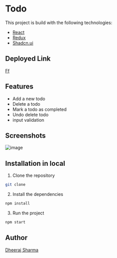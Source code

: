 # Todo

This project is build with the following technologies:
- [React](https://reactjs.org/)
- [Redux](https://redux.js.org/)
- [Shadcn.ui](https://ui.shadcn.com/)

## Deployed Link
[Ff](fff)

## Features
- Add a new todo
- Delete a todo
- Mark a todo as completed
- Undo delete todo
- input validation

## Screenshots
![image](https://i.ibb.co/GPLYPtQ/Screenshot-2024-04-15-205911.png)



## Installation in local
1. Clone the repository
```bash
git clone
```
2. Install the dependencies
```bash
npm install
```
3. Run the project
```bash
npm start
```


## Author 
[Dheeraj Sharma](https://github.com/greatnerve)



